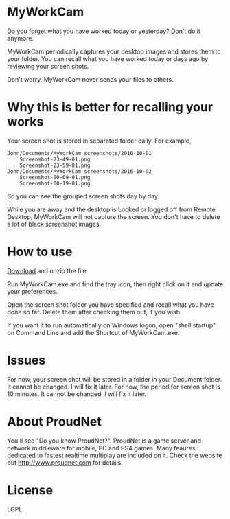 # MyWorkCam

Do you forget what you have worked today or yesterday? Don't do it anymore.

MyWorkCam periodically captures your desktop images and stores them to your folder. 
You can recall what you have worked today or days ago by reviewing your screen shots.

Don't worry. MyWorkCam never sends your files to others.

# Why this is better for recalling your works

Your screen shot is stored in separated folder daily. For example, 

```
John/Documents/MyWorkCam screenshots/2016-10-01
    Screenshot-23-49-01.png
    Screenshot-23-59-01.png
John/Documents/MyWorkCam screenshots/2016-10-02
    Screenshot-00-09-01.png
    Screenshot-00-19-01.png
```
So you can see the grouped screen shots day by day.

While you are away and the desktop is Locked or logged off from Remote Desktop, MyWorkCam will not capture the screen. You don't have to delete a lot of black screenshot images.

# How to use

[Download](https://github.com/Nettention/MyWorkCam/files/503544/MyWorkCam.zip) and unzip the file.

Run MyWorkCam.exe and find the tray icon, then right click on it and update your preferences.

Open the screen shot folder you have specified and recall what you have done so far. Delete them after checking them out, if you wish.

If you want it to run automatically on Windows logon, open "shell:startup" on Command Line and add the Shortcut of MyWorkCam.exe.

# Issues 

For now, your screen shot will be stored in a folder in your Document folder. It cannot be changed. I will fix it later.
For now, the period for screen shot is 10 minutes. It cannot be changed. I will fix it later.

# About ProudNet

You'll see "Do you know ProudNet?". ProudNet is a game server and network middleware for mobile, PC and PS4 games. Many feaures dedicated to fastest realtime multiplay are included on it. Check the website out http://www.proudnet.com for details.

# License

LGPL.
